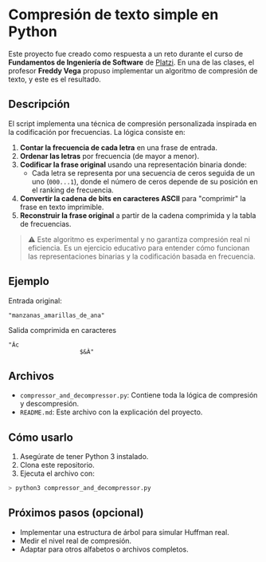 # Compresión de texto simple en Python

Este proyecto fue creado como respuesta a un reto durante el curso de **Fundamentos de Ingeniería de Software** de [Platzi](https://platzi.com/). En una de las clases, el profesor **Freddy Vega** propuso implementar un algoritmo de compresión de texto, y este es el resultado.

## Descripción

El script implementa una técnica de compresión personalizada inspirada en la codificación por frecuencias. La lógica consiste en:

1. **Contar la frecuencia de cada letra** en una frase de entrada.
2. **Ordenar las letras** por frecuencia (de mayor a menor).
3. **Codificar la frase original** usando una representación binaria donde:
   - Cada letra se representa por una secuencia de ceros seguida de un uno (`000...1`), donde el número de ceros depende de su posición en el ranking de frecuencia.
4. **Convertir la cadena de bits en caracteres ASCII** para "comprimir" la frase en texto imprimible.
5. **Reconstruir la frase original** a partir de la cadena comprimida y la tabla de frecuencias.

> ⚠️ Este algoritmo es experimental y no garantiza compresión real ni eficiencia. Es un ejercicio educativo para entender cómo funcionan las representaciones binarias y la codificación basada en frecuencia.

## Ejemplo

Entrada original:

```
"manzanas_amarillas_de_ana"
```

Salida comprimida en caracteres

```
"Âc
                    $&À"
```

## Archivos

- `compressor_and_decompressor.py`: Contiene toda la lógica de compresión y descompresión.
- `README.md`: Este archivo con la explicación del proyecto.

## Cómo usarlo

1. Asegúrate de tener Python 3 instalado.
2. Clona este repositorio.
3. Ejecuta el archivo con:

```bash
> python3 compressor_and_decompressor.py
```

## Próximos pasos (opcional)

- Implementar una estructura de árbol para simular Huffman real.
- Medir el nivel real de compresión.
- Adaptar para otros alfabetos o archivos completos.

